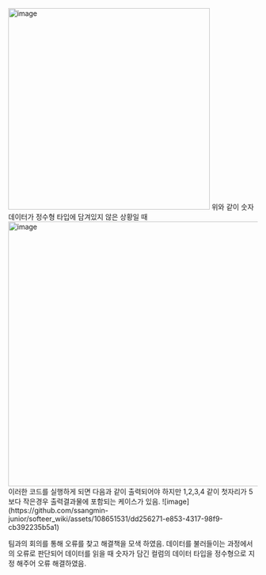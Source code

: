 <img width="407" alt="image" src="https://github.com/ssangmin-junior/softeer_wiki/assets/108651531/7f50d05c-8645-45d9-8159-b456f82c4cee">
위와 같이 숫자 데이터가 정수형 타입에 담겨있지 않은 상황일 때 
<img width="535" alt="image" src="https://github.com/ssangmin-junior/softeer_wiki/assets/108651531/49c3aba5-526e-4bbe-9d93-9649a0b5f16c">
이러한 코드를 실행하게 되면  다음과 같이 출력되어야 하지만 1,2,3,4 같이 첫자리가 5보다 작은경우 출력결과물에 포함되는 케이스가 있음.
![image](https://github.com/ssangmin-junior/softeer_wiki/assets/108651531/dd256271-e853-4317-98f9-cb392235b5a1)

팀과의 회의를 통해 오류를 찾고 해결책을 모색 하였음. 
데이터를 불러들이는 과정에서의 오류로 판단되어 데이터를 읽을 때 숫자가 담긴 컬럼의 데이터 타입을 정수형으로 지정 해주어 오류 해결하였음.
